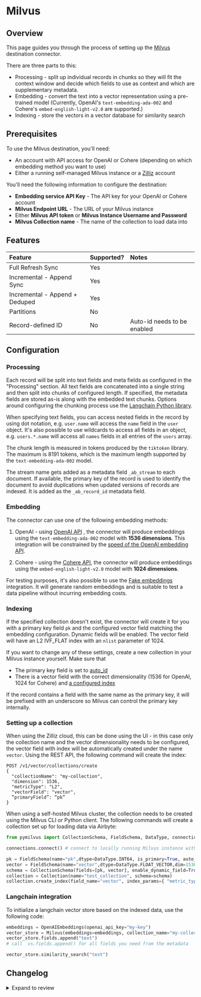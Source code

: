 # Milvus

## Overview

This page guides you through the process of setting up the [Milvus](https://milvus.io/) destination connector.

There are three parts to this:

- Processing - split up individual records in chunks so they will fit the context window and decide which fields to use as context and which are supplementary metadata.
- Embedding - convert the text into a vector representation using a pre-trained model (Currently, OpenAI's `text-embedding-ada-002` and Cohere's `embed-english-light-v2.0` are supported.)
- Indexing - store the vectors in a vector database for similarity search

## Prerequisites

To use the Milvus destination, you'll need:

- An account with API access for OpenAI or Cohere (depending on which embedding method you want to use)
- Either a running self-managed Milvus instance or a [Zilliz](https://zilliz.com/) account

You'll need the following information to configure the destination:

- **Embedding service API Key** - The API key for your OpenAI or Cohere account
- **Milvus Endpoint URL** - The URL of your Milvus instance
- Either **Milvus API token** or **Milvus Instance Username and Password**
- **Milvus Collection name** - The name of the collection to load data into

## Features

| Feature                        | Supported? | Notes                       |
| :----------------------------- | :--------- | :-------------------------- |
| Full Refresh Sync              | Yes        |                             |
| Incremental - Append Sync      | Yes        |                             |
| Incremental - Append + Deduped | Yes        |                             |
| Partitions                     | No         |                             |
| Record-defined ID              | No         | Auto-id needs to be enabled |

## Configuration

### Processing

Each record will be split into text fields and meta fields as configured in the "Processing" section. All text fields are concatenated into a single string and then split into chunks of configured length. If specified, the metadata fields are stored as-is along with the embedded text chunks. Options around configuring the chunking process use the [Langchain Python library](https://python.langchain.com/docs/get_started/introduction).

When specifying text fields, you can access nested fields in the record by using dot notation, e.g. `user.name` will access the `name` field in the `user` object. It's also possible to use wildcards to access all fields in an object, e.g. `users.*.name` will access all `names` fields in all entries of the `users` array.

The chunk length is measured in tokens produced by the `tiktoken` library. The maximum is 8191 tokens, which is the maximum length supported by the `text-embedding-ada-002` model.

The stream name gets added as a metadata field `_ab_stream` to each document. If available, the primary key of the record is used to identify the document to avoid duplications when updated versions of records are indexed. It is added as the `_ab_record_id` metadata field.

### Embedding

The connector can use one of the following embedding methods:

1. OpenAI - using [OpenAI API](https://beta.openai.com/docs/api-reference/text-embedding) , the connector will produce embeddings using the `text-embedding-ada-002` model with **1536 dimensions**. This integration will be constrained by the [speed of the OpenAI embedding API](https://platform.openai.com/docs/guides/rate-limits/overview).

2. Cohere - using the [Cohere API](https://docs.cohere.com/reference/embed), the connector will produce embeddings using the `embed-english-light-v2.0` model with **1024 dimensions**.

For testing purposes, it's also possible to use the [Fake embeddings](https://python.langchain.com/docs/modules/data_connection/text_embedding/integrations/fake) integration. It will generate random embeddings and is suitable to test a data pipeline without incurring embedding costs.

### Indexing

If the specified collection doesn't exist, the connector will create it for you with a primary key field `pk` and the configured vector field matching the embedding configuration. Dynamic fields will be enabled. The vector field will have an L2 IVF_FLAT index with an `nlist` parameter of 1024.

If you want to change any of these settings, create a new collection in your Milvus instance yourself. Make sure that

- The primary key field is set to [auto_id](https://milvus.io/docs/create_collection.md)
- There is a vector field with the correct dimensionality (1536 for OpenAI, 1024 for Cohere) and [a configured index](https://milvus.io/docs/build_index.md)

If the record contains a field with the same name as the primary key, it will be prefixed with an underscore so Milvus can control the primary key internally.

### Setting up a collection

When using the Zilliz cloud, this can be done using the UI - in this case only the collection name and the vector dimensionality needs to be configured, the vector field with index will be automatically created under the name `vector`. Using the REST API, the following command will create the index:

```
POST /v1/vector/collections/create
{
  "collectionName": "my-collection",
  "dimension": 1536,
  "metricType": "L2",
  "vectorField": "vector",
  “primaryField”: “pk”
}
```

When using a self-hosted Milvus cluster, the collection needs to be created using the Milvus CLI or Python client. The following commands will create a collection set up for loading data via Airbyte:

```python
from pymilvus import CollectionSchema, FieldSchema, DataType, connections, Collection

connections.connect() # connect to locally running Milvus instance without authentication

pk = FieldSchema(name="pk",dtype=DataType.INT64, is_primary=True, auto_id=True)
vector = FieldSchema(name="vector",dtype=DataType.FLOAT_VECTOR,dim=1536)
schema = CollectionSchema(fields=[pk, vector], enable_dynamic_field=True)
collection = Collection(name="test_collection", schema=schema)
collection.create_index(field_name="vector", index_params={ "metric_type":"L2", "index_type":"IVF_FLAT", "params":{"nlist":1024} })
```

### Langchain integration

To initialize a langchain vector store based on the indexed data, use the following code:

```python
embeddings = OpenAIEmbeddings(openai_api_key="my-key")
vector_store = Milvus(embeddings=embeddings, collection_name="my-collection", connection_args={"uri": "my-zilliz-endpoint", "token": "my-api-key"})
vector_store.fields.append("text")
# call  vs.fields.append() for all fields you need from the metadata

vector_store.similarity_search("test")
```

## Changelog

<details>
  <summary>Expand to review</summary>

| Version | Date       | Pull Request                                              | Subject                                                                                                                                             |
|:--------| :--------- | :-------------------------------------------------------- | :-------------------------------------------------------------------------------------------------------------------------------------------------- |
| 0.0.56 | 2025-09-30 | [61075](https://github.com/airbytehq/airbyte/pull/61075) | Update dependencies |
| 0.0.55 | 2025-05-17 | [57175](https://github.com/airbytehq/airbyte/pull/57175) | Update dependencies |
| 0.0.54 | 2025-03-29 | [56587](https://github.com/airbytehq/airbyte/pull/56587) | Update dependencies |
| 0.0.53 | 2025-03-22 | [56136](https://github.com/airbytehq/airbyte/pull/56136) | Update dependencies |
| 0.0.52 | 2025-03-08 | [55376](https://github.com/airbytehq/airbyte/pull/55376) | Update dependencies |
| 0.0.51 | 2025-03-01 | [54849](https://github.com/airbytehq/airbyte/pull/54849) | Update dependencies |
| 0.0.50 | 2025-02-22 | [54273](https://github.com/airbytehq/airbyte/pull/54273) | Update dependencies |
| 0.0.49 | 2025-02-15 | [53911](https://github.com/airbytehq/airbyte/pull/53911) | Update dependencies |
| 0.0.48 | 2025-02-08 | [53415](https://github.com/airbytehq/airbyte/pull/53415) | Update dependencies |
| 0.0.47 | 2025-02-01 | [52900](https://github.com/airbytehq/airbyte/pull/52900) | Update dependencies |
| 0.0.46 | 2025-01-25 | [52178](https://github.com/airbytehq/airbyte/pull/52178) | Update dependencies |
| 0.0.45 | 2025-01-18 | [51727](https://github.com/airbytehq/airbyte/pull/51727) | Update dependencies |
| 0.0.44 | 2025-01-11 | [51267](https://github.com/airbytehq/airbyte/pull/51267) | Update dependencies |
| 0.0.43 | 2025-01-04 | [50916](https://github.com/airbytehq/airbyte/pull/50916) | Update dependencies |
| 0.0.42 | 2024-12-28 | [50508](https://github.com/airbytehq/airbyte/pull/50508) | Update dependencies |
| 0.0.41 | 2024-12-21 | [50169](https://github.com/airbytehq/airbyte/pull/50169) | Update dependencies |
| 0.0.40 | 2024-12-14 | [49307](https://github.com/airbytehq/airbyte/pull/49307) | Update dependencies |
| 0.0.39 | 2024-11-25 | [48655](https://github.com/airbytehq/airbyte/pull/48655) | Update dependencies |
| 0.0.38 | 2024-11-04 | [47789](https://github.com/airbytehq/airbyte/pull/47789) | Update dependencies |
| 0.0.37 | 2024-10-28 | [47505](https://github.com/airbytehq/airbyte/pull/47505) | Update dependencies |
| 0.0.36 | 2024-10-23 | [47080](https://github.com/airbytehq/airbyte/pull/47080) | Update dependencies |
| 0.0.35 | 2024-10-05 | [46483](https://github.com/airbytehq/airbyte/pull/46483) | Update dependencies |
| 0.0.34 | 2024-09-28 | [46165](https://github.com/airbytehq/airbyte/pull/46165) | Update dependencies |
| 0.0.33 | 2024-09-21 | [45802](https://github.com/airbytehq/airbyte/pull/45802) | Update dependencies |
| 0.0.32 | 2024-09-14 | [45573](https://github.com/airbytehq/airbyte/pull/45573) | Update dependencies |
| 0.0.31 | 2024-09-07 | [45281](https://github.com/airbytehq/airbyte/pull/45281) | Update dependencies |
| 0.0.30 | 2024-08-31 | [44960](https://github.com/airbytehq/airbyte/pull/44960) | Update dependencies |
| 0.0.29 | 2024-08-24 | [44754](https://github.com/airbytehq/airbyte/pull/44754) | Update dependencies |
| 0.0.28 | 2024-08-22 | [44530](https://github.com/airbytehq/airbyte/pull/44530) | Update test dependencies |
| 0.0.27 | 2024-08-17 | [44242](https://github.com/airbytehq/airbyte/pull/44242) | Update dependencies |
| 0.0.26 | 2024-08-12 | [43776](https://github.com/airbytehq/airbyte/pull/43776) | Update dependencies |
| 0.0.25 | 2024-08-10 | [43619](https://github.com/airbytehq/airbyte/pull/43619) | Update dependencies |
| 0.0.24 | 2024-08-03 | [43111](https://github.com/airbytehq/airbyte/pull/43111) | Update dependencies |
| 0.0.23 | 2024-07-27 | [42823](https://github.com/airbytehq/airbyte/pull/42823) | Update dependencies |
| 0.0.22 | 2024-07-20 | [42213](https://github.com/airbytehq/airbyte/pull/42213) | Update dependencies |
| 0.0.21 | 2024-07-13 | [41793](https://github.com/airbytehq/airbyte/pull/41793) | Update dependencies |
| 0.0.20 | 2024-07-10 | [41495](https://github.com/airbytehq/airbyte/pull/41495) | Update dependencies |
| 0.0.19 | 2024-07-06 | [40632](https://github.com/airbytehq/airbyte/pull/40632) | Update dependencies |
| 0.0.18 | 2024-06-26 | [40537](https://github.com/airbytehq/airbyte/pull/40537) | Update dependencies |
| 0.0.17 | 2024-06-25 | [40446](https://github.com/airbytehq/airbyte/pull/40446) | Update dependencies |
| 0.0.16 | 2024-06-22 | [40161](https://github.com/airbytehq/airbyte/pull/40161) | Update dependencies |
| 0.0.15 | 2024-05-20 | [38276](https://github.com/airbytehq/airbyte/pull/38276) | Replace AirbyteLogger with logging.Logger |
| 0.0.14  | 2024-3-22  | [#37333](https://github.com/airbytehq/airbyte/pull/37333) | Update CDK & pytest version to fix security vulnerabilities                                                                                         |
| 0.0.13  | 2024-3-22  | [#35911](https://github.com/airbytehq/airbyte/pull/35911) | Move to poetry; Fix tests                                                                                                                           |
| 0.0.12  | 2023-12-11 | [#33303](https://github.com/airbytehq/airbyte/pull/33303) | Fix bug with embedding special tokens                                                                                                               |
| 0.0.11  | 2023-12-01 | [#32697](https://github.com/airbytehq/airbyte/pull/32697) | Allow omitting raw text                                                                                                                             |
| 0.0.10  | 2023-11-16 | [#32608](https://github.com/airbytehq/airbyte/pull/32608) | Support deleting records for CDC sources                                                                                                            |
| 0.0.9   | 2023-11-13 | [#32357](https://github.com/airbytehq/airbyte/pull/32357) | Improve spec schema                                                                                                                                 |
| 0.0.8   | 2023-11-08 | [#31563](https://github.com/airbytehq/airbyte/pull/32262) | Auto-create collection if it doesn't exist                                                                                                          |
| 0.0.7   | 2023-10-23 | [#31563](https://github.com/airbytehq/airbyte/pull/31563) | Add field mapping option                                                                                                                            |
| 0.0.6   | 2023-10-19 | [#31599](https://github.com/airbytehq/airbyte/pull/31599) | Base image migration: remove Dockerfile and use the python-connector-base image                                                                     |
| 0.0.5   | 2023-10-15 | [#31329](https://github.com/airbytehq/airbyte/pull/31329) | Add OpenAI-compatible embedder option                                                                                                               |
| 0.0.4   | 2023-10-04 | [#31075](https://github.com/airbytehq/airbyte/pull/31075) | Fix OpenAI embedder batch size                                                                                                                      |
| 0.0.3   | 2023-09-29 | [#30820](https://github.com/airbytehq/airbyte/pull/30820) | Update CDK                                                                                                                                          |
| 0.0.2   | 2023-08-25 | [#30689](https://github.com/airbytehq/airbyte/pull/30689) | Update CDK to support azure OpenAI embeddings and text splitting options, make sure primary key field is not accidentally set, promote to certified |
| 0.0.1   | 2023-08-12 | [#29442](https://github.com/airbytehq/airbyte/pull/29442) | Milvus connector with some embedders                                                                                                                |

</details>
